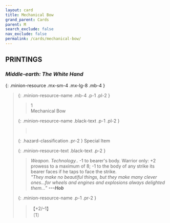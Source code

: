 ```yaml
---
layout: card
title: Mechanical Bow
grand_parent: Cards
parent: M
search_exclude: false
nav_exclude: false
permalink: /cards/mechanical-bow/
---
```


## PRINTINGS


### _Middle-earth: The White Hand_

{: .minion-resource .mx-sm-4 .mx-lg-8 .mb-4 }
> {: .minion-resource-name .mb-4 .p-1 .pl-2 }
> > <div class="hazard-mp">1</div>
> > <div class="card-name">Mechanical Bow</div>
>
> {: .minion-resource-name .black-text .p-1 .pl-2 }
> > &nbsp;
>
> {: .hazard-classification .pr-2 }
> Special Item
>
> {: .minion-resource-text .black-text .p-2 }
> > _Weapon._ _Technology._. -1 to bearer's body. Warrior only: +2 prowess to a maximum of 8; -1 to the body of any strike its bearer faces if he taps to face the strike. <br>_"They make no beautiful things, but they make many clever ones...for wheels and engines and explosions always delighted them...”_ ***---&#65279;Hob*** 
> 
> {: .minion-resource-name .p-1 .pr-2 }
> > <div class="card-shield">【+2/&ndash;1】</div>
> > <div class="card-corruption-white">〔1〕</div>
